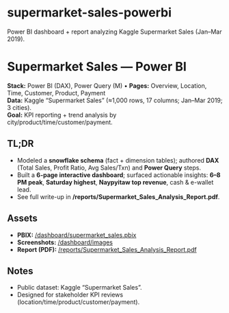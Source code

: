 # supermarket-sales-powerbi
Power BI dashboard + report analyzing Kaggle Supermarket Sales (Jan–Mar 2019).

# Supermarket Sales — Power BI

**Stack:** Power BI (DAX), Power Query (M) • **Pages:** Overview, Location, Time, Customer, Product, Payment  
**Data:** Kaggle “Supermarket Sales” (≈1,000 rows, 17 columns; Jan–Mar 2019; 3 cities).  
**Goal:** KPI reporting + trend analysis by city/product/time/customer/payment.

## TL;DR
- Modeled a **snowflake schema** (fact + dimension tables); authored **DAX** (Total Sales, Profit Ratio, Avg Sales/Txn) and **Power Query** steps.
- Built a **6-page interactive dashboard**; surfaced actionable insights: **6–8 PM peak**, **Saturday highest**, **Naypyitaw top revenue**, cash & e-wallet lead.  
- See full write-up in **/reports/Supermarket_Sales_Analysis_Report.pdf**.

## Assets
- **PBIX:** [/dashboard/supermarket_sales.pbix](dashboard/supermarket_sales.pbix)  
- **Screenshots:** [/dashboard/images](dashboard/images)
- **Report (PDF):** [/reports/Supermarket_Sales_Analysis_Report.pdf](reports/Supermarket_Sales_Analysis_Report.pdf)

## Notes
- Public dataset: Kaggle “Supermarket Sales”.  
- Designed for stakeholder KPI reviews (location/time/product/customer/payment).
